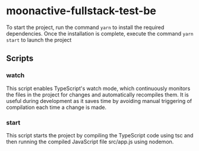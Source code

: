 
# moonactive-fullstack-test-be

To start the project, run the command `yarn` to install the required dependencies. Once the installation is complete, execute the command `yarn start` to launch the project

## Scripts

### watch

This script enables TypeScript's watch mode, which continuously monitors the files in the project for changes and automatically recompiles them. It is useful during development as it saves time by avoiding manual triggering of compilation each time a change is made.
### start

This script starts the project by compiling the TypeScript code using tsc and then running the compiled JavaScript file src/app.js using nodemon.
